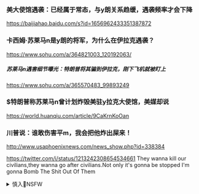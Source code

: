 ### 美大使馆遇袭：已经属于常态，与y朗关系趋缓，遇袭频率才会下降
https://baijiahao.baidu.com/s?id=1656962433351387872

### 卡西姆·苏莱马n是y朗的将军，为什么在伊拉克遇袭？
https://www.sohu.com/a/364821003_120192063/

##### 苏莱马n遇害细节曝光：特朗普将其骗到伊拉克，刚下飞机就被盯上
https://www.sohu.com/a/365570483_99893249

### $特朗普称苏莱马n曾计划炸毁美驻y拉克大使馆，美媒却说
https://world.huanqiu.com/article/9CaKrnKoOan

### 川普说：谁敢伤害平m，我会把他炸出屎来！
http://www.usaphoenixnews.com/news_show.php?id=338384

https://twitter.com/i/status/1213242308654534661
They wanna kill our civilians,they wanna go after civilians.Not only it's gonna be stopped
I'm gonna Bomb The Shit Out Of Them

<details><summary>慎入🔞NSFW</summary>

Not Safe For Work
![](https://upload.wikimedia.org/wikipedia/commons/thumb/d/d3/Biohazard_Symbol_Specification.png/210px-Biohazard_Symbol_Specification.png)

<details><summary><b>风险自理Use At Your Own Risk🈲</summary>

### e罗斯新冠疫情什么情况？e罗斯将驱逐150万zg公民？zg驻e大使回应
http://news.hexun.com/2020-04-11/200978006.html

### e罗斯将遣返新冠肺炎患者？zg驻e使馆：遭曲解
https://baijiahao.baidu.com/s?id=1657577658830206751

### 南非近期接连发生中国公民遇害案，驻南非使馆向南警方提出交涉
https://baijiahao.baidu.com/s?id=1675414812916475188

### 南非暴徒专杀zg人”，已有7名g人遇害，使馆发声
https://baijiahao.baidu.com/s?id=1676098903838699345

### 马拉维一zg公m不幸遇害，z使馆提醒公m加强安全防范
https://www.thepaper.cn/newsDetail_forward_8087565

### 三名zg公m在赞比亚不幸遇害 外交部回应
https://baijiahao.baidu.com/s?id=1667842544411643688

### 刚果（金）东北部一矿区发生持枪袭击 3名zg公m遇害
https://baijiahao.baidu.com/s?id=1663205564173397112

### 为什么红海8人小组，打150人很难，而战狼一个人可以打一支军队？
https://baijiahao.baidu.com/s?id=1670557664932391999

</details>
</details>
